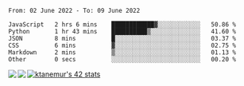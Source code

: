 <!--START_SECTION:waka-->

```text
From: 02 June 2022 - To: 09 June 2022

JavaScript   2 hrs 6 mins    ████████████▓░░░░░░░░░░░░   50.86 %
Python       1 hr 43 mins    ██████████▒░░░░░░░░░░░░░░   41.60 %
JSON         8 mins          █░░░░░░░░░░░░░░░░░░░░░░░░   03.37 %
CSS          6 mins          ▓░░░░░░░░░░░░░░░░░░░░░░░░   02.75 %
Markdown     2 mins          ▒░░░░░░░░░░░░░░░░░░░░░░░░   01.13 %
Other        0 secs          ░░░░░░░░░░░░░░░░░░░░░░░░░   00.20 %
```

<!--END_SECTION:waka-->
<a href="https://github.com/anuraghazra/github-readme-stats">
  <img align="left" src="https://github-readme-stats.vercel.app/api?username=Tanesan&count_private=true&show_icons=true" />
<img align="left" src="https://github-readme-stats.vercel.app/api/top-langs/?username=Tanesan" />
</a>

[![ktanemur's 42 stats](https://badge42.vercel.app/api/v2/cl1wslf6s002109l771rng2w8/stats?cursusId=21&coalitionId=62)](https://github.com/JaeSeoKim/badge42)
